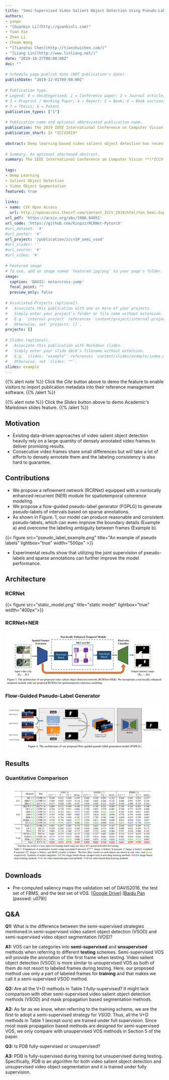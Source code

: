 ```yaml
---
title: "Semi-Supervised Video Salient Object Detection Using Pseudo-Labels"
authors:
- yanpx
- "[Guanbin Li](http://guanbinli.com)"
- Yuan Xie
- Zhen Li 
- Chuan Wang
- "[Tianshui Chen](http://tianshuichen.com/)"
- "[Liang Lin](http://www.linliang.net/)"
date: "2019-10-27T00:00:00Z"
doi: ""

# Schedule page publish date (NOT publication's date).
publishDate: "2019-12-01T00:00:00Z"

# Publication type.
# Legend: 0 = Uncategorized; 1 = Conference paper; 2 = Journal article;
# 3 = Preprint / Working Paper; 4 = Report; 5 = Book; 6 = Book section;
# 7 = Thesis; 8 = Patent
publication_types: ["1"]

# Publication name and optional abbreviated publication name.
publication: The 2019 IEEE International Conference on Computer Vision
publication_short: In *ICCV2019*

abstract: Deep learning-based video salient object detection has recently achieved great success with its performance significantly outperforming any other unsupervised methods. However, existing data-driven approaches heavily rely on a large quantity of pixel-wise annotated video frames to deliver such promising results. In this paper, we address the semi-supervised video salient object detection task using pseudo-labels. Specifically, we present an effective video saliency detector that consists of a spatial refinement network and a spatiotemporal module. Based on the same refinement network and motion information in terms of optical flow, we further propose a novel method for generating pixel-level pseudo-labels from sparsely annotated frames. By utilizing the generated pseudo-labels together with a part of manual annotations, our video saliency detector learns spatial and temporal cues for both contrast inference and coherence enhancement, thus producing accurate saliency maps. Experimental results demonstrate that our proposed semi-supervised method even greatly outperforms all the state-of-the-art fully supervised methods across three public benchmarks of VOS, DAVIS, and FBMS.

# Summary. An optional shortened abstract.
summary: The IEEE International Conference on Computer Vision **(*ICCV*)**, 2019. **[CCF A]**

tags:
- Deep Learning
- Salient Object Detection
- Video Object Segmentation
featured: true

links:
- name: CVF Open Access
  url: http://openaccess.thecvf.com/content_ICCV_2019/html/Yan_Semi-Supervised_Video_Salient_Object_Detection_Using_Pseudo-Labels_ICCV_2019_paper.html
url_pdf: 'https://arxiv.org/abs/1908.04051'
url_code: 'https://github.com/Kinpzz/RCRNet-Pytorch'
#url_dataset: '#'
#url_poster: '#'
url_project: '/publication/iccv19_semi_vsod'
#url_slides: ''
#url_source: '#'
#url_video: '#'

# Featured image
# To use, add an image named `featured.jpg/png` to your page's folder. 
image:
  caption: 'DAVIS: motorcross-jump'
  focal_point: ""
  preview_only: false

# Associated Projects (optional).
#   Associate this publication with one or more of your projects.
#   Simply enter your project's folder or file name without extension.
#   E.g. `internal-project` references `content/project/internal-project/index.md`.
#   Otherwise, set `projects: []`.
projects: []

# Slides (optional).
#   Associate this publication with Markdown slides.
#   Simply enter your slide deck's filename without extension.
#   E.g. `slides: "example"` references `content/slides/example/index.md`.
#   Otherwise, set `slides: ""`.
slides: example
---
```


{{% alert note %}}
Click the *Cite* button above to demo the feature to enable visitors to import publication metadata into their reference management software.
{{% /alert %}}

{{% alert note %}}
Click the *Slides* button above to demo Academic's Markdown slides feature.
{{% /alert %}}

## Motivation

- Existing data-driven approaches of video salient object detection heavily rely on a large quantity of densely annotated video frames to deliver promising results.
- Consecutive video frames share small differences but will take a lot of efforts to densely annotate them and the labeling consistency is also hard to guarantee. 

## Contributions

- We propose a refinement network (RCRNet) equipped with a nonlocally enhanced recurrent (NER) module for spatiotemporal coherence modeling. 
- We propose a flow-guided pseudo-label generator (FGPLG) to generate pseudo-labels of intervals based on sparse annotations.
- As shown in Figure. 1, our model can produce reasonable and consistent pseudo-labels, which can even improve the boundary details (Example a) and overcome the labeling ambiguity between frames (Example b).

{{< figure src="pseudo_label_example.png" title="An example of pseudo labels" lightbox="true" width="500px" >}}

- Experimental results show that utilizing the joint supervision of pseudo-labels and sparse annotations can further improve the model performance. 



## Architecture

### RCRNet

{{< figure src="static_model.png" title="static model" lightbox="true"  width="400px">}}

### RCRNet+NER

![video_model](video_model.png)

### Flow-Guided Pseudo-Label Generator

![pseudo_label_generator](pseudo_label_generator.png)

## Results

### Quantitative Comparison

![comp_video_sota](comp_video_sota.png)

## Downloads

- Pre-computed  saliency maps the validation set of DAVIS2016, the test set of FBMS, and the test set of VOS. [[Google Drive](https://drive.google.com/open?id=1feY3GdNBS-LUBt0UDWwpA3fl9yHI4Vxr)] [[Baidu Pan](https://pan.baidu.com/s/1oXBr9qxyF-8vvilvV5kcPg) (passwd: u079)]

## Q&A

**Q1:** What is the difference between the semi-supervised strategies mentioned in semi-supervised video salient object detection (VSOD) and semi-supervised video object segmentation (VOS)?

**A1:** VOS can be categories into **semi-supervised** and **unsupervised** methods when referring to different **testing** schemes. Semi-supervised VOS will provide the annotation of the first frame when testing. Video salient object detection (VSOD) is more similar to unsupervised VOS as both of them do not resort to labeled frames during testing. Here, our proposed method use only a part of labeled frames for **training** and that makes we call it a semi-supervised VSOD method.

**Q2:** Are all the V+D methods in Table 1 fully-supervised? It might lack comparison with other semi-supervised video salient object detection methods (VSOD) and mask propagation based segmentation methods.

**A2:** As far as we know, when referring to the training scheme, we are the ﬁrst to adopt a semi-supervised strategy for VSOD. Thus, all the V+D methods in Table 1 (except ours) are trained under full supervision. Since most mask propagation based methods are designed for semi-supervised VOS, we only compare with unsupervised VOS methods in Section 5 of the paper.

**Q3:** Is PDB fully-supervised or unsupervised?

**A3:** PDB is fully-supervised during training but unsupervised during testing. Specifically, PDB is an algorithm for both video salient object detection and unsupervised video object segmentation and it is trained under fully supervision.
